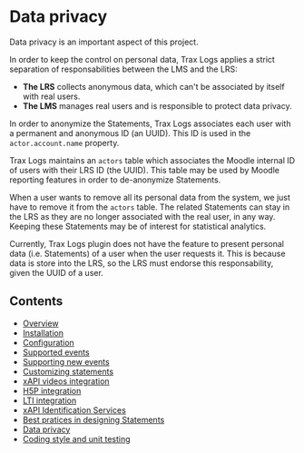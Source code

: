 # Data privacy

Data privacy is an important aspect of this project.

In order to keep the control on personal data, Trax Logs applies a strict separation of responsabilities between the LMS and the LRS:
* **The LRS** collects anonymous data, which can't be associated by itself with real users.
* **The LMS** manages real users and is responsible to protect data privacy.

In order to anonymize the Statements, Trax Logs associates each user with a permanent and anonymous ID (an UUID).
This ID is used in the `actor.account.name` property. 

Trax Logs maintains an `actors` table which associates the Moodle internal ID of users with their LRS ID (the UUID).
This table may be used by Moodle reporting features in order to de-anonymize Statements.

When a user wants to remove all its personal data from the system, we just have to remove it from the `actors` table.
The related Statements can stay in the LRS as they are no longer associated with the real user, in any way.
Keeping these Statements may be of interest for statistical analytics.

Currently, Trax Logs plugin does not have the feature to present personal data (i.e. Statements) of a user when the user requests it. This is because data is store into the LRS, so the LRS must endorse this responsability, given the UUID of a user.


## Contents

* [Overview](../README.md)
* [Installation](install.md)
* [Configuration](config.md)
* [Supported events](events.md)
* [Supporting new events](extend.md)
* [Customizing statements](custom.md)
* [xAPI videos integration](vid.md)
* [H5P integration](h5p.md)
* [LTI integration](lti.md)
* [xAPI Identification Services](id.md)
* [Best pratices in designing Statements](best-practices.md)
* [Data privacy](privacy.md)
* [Coding style and unit testing](test.md)
